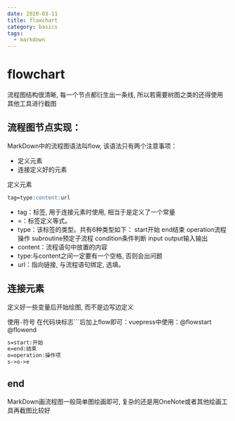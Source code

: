 ```yaml
---
date: 2020-03-11
title: flowchart
category: basics
tags:
  - markdown
---
```


# flowchart

流程图结构很清晰, 每一个节点都衍生出一条线, 所以若需要树图之类的还得使用其他工具进行截图

## 流程图节点实现：

MarkDown中的流程图语法叫flow, 该语法只有两个注意事项：

- 定义元素
- 连接定义好的元素

定义元素
```markdown
tag=type:content:url
``` 
- tag：标签, 用于连接元素时使用, 相当于是定义了一个常量
- =：标签定义等式。
- type：该标签的类型。共有6种类型如下：
  start开始 end结束 operation流程操作 subroutine预定子流程 condition条件判断 input output输入输出
- content：流程语句中放置的内容
- type:与content之间一定要有一个空格, 否则会出问题
- url：指向链接, 与流程语句绑定, 选填。

## 连接元素

定义好一些变量后开始绘图, 而不是边写边定义

使用`-`符号
在代码块标志```后加上flow即可：vuepress中使用：@flowstart @flowend

```markdown
s=start:开始
e=end:结束
o=operation:操作项
s->o->e
```

## end

MarkDown画流程图一般简单图绘画即可, 复杂的还是用OneNote或者其他绘画工具再截图比较好








